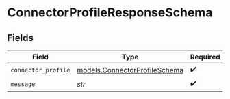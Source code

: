 # ConnectorProfileResponseSchema


## Fields

| Field                                                                | Type                                                                 | Required                                                             | Description                                                          |
| -------------------------------------------------------------------- | -------------------------------------------------------------------- | -------------------------------------------------------------------- | -------------------------------------------------------------------- |
| `connector_profile`                                                  | [models.ConnectorProfileSchema](../models/connectorprofileschema.md) | :heavy_check_mark:                                                   | N/A                                                                  |
| `message`                                                            | *str*                                                                | :heavy_check_mark:                                                   | N/A                                                                  |